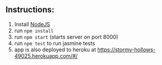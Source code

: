## Instructions:

1. Install [NodeJS](nodejs.org)
2. run `npm install`
2. run `npm start` (starts server on port 8000)
3. run `npm test` to run jasmine tests
4. app is also deployed to heroku at https://stormy-hollows-49025.herokuapp.com/#/
